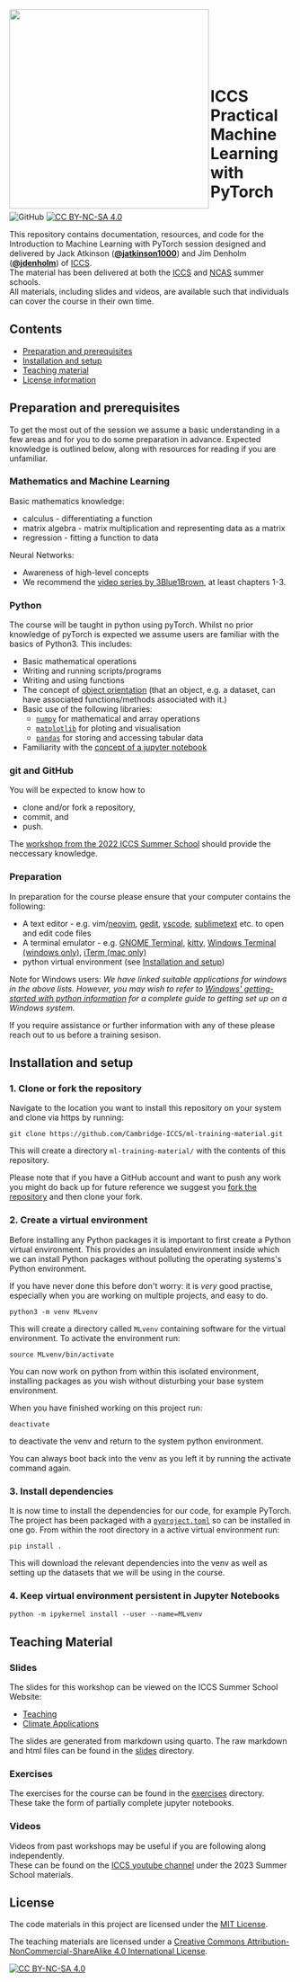 <img src="https://iccs.cam.ac.uk/sites/iccs.cam.ac.uk/files/logo2_1.png"  width="355" align="left">

<br><br><br><br><br>

# ICCS Practical Machine Learning with PyTorch

![GitHub](https://img.shields.io/github/license/Cambridge-ICCS/ml-training-material)
[![CC BY-NC-SA 4.0][cc-by-nc-sa-shield]][cc-by-nc-sa]

This repository contains documentation, resources, and code for the Introduction to
Machine Learning with PyTorch session designed and delivered by Jack Atkinson ([**@jatkinson1000**](https://github.com/jatkinson1000))
and Jim Denholm ([**@jdenholm**](https://github.com/jdenholm)) of [ICCS](https://github.com/Cambridge-ICCS).  
The material has been delivered at both the [ICCS](https://iccs.cam.ac.uk/events/iccs-summer-school-2023) 
and [NCAS](https://ncas.ac.uk/study-with-us/climate-modelling-summer-school/) summer schools.  
All materials, including slides and videos, are available such that individuals can cover the course in their own time.


## Contents

- [Preparation and prerequisites](#preparation-and-prerequisites)
- [Installation and setup](#installation-and-setup)
- [Teaching material](#teaching-material)
- [License information](#license)


## Preparation and prerequisites

To get the most out of the session we assume a basic understanding in a few areas and 
for you to do some preparation in advance.
Expected knowledge is outlined below, along with resources for reading if you are unfamiliar.


### Mathematics and Machine Learning

Basic mathematics knowledge:
- calculus - differentiating a function
- matrix algebra - matrix multiplication and representing data as a matrix
- regression - fitting a function to data

Neural Networks:
- Awareness of high-level concepts 
- We recommend the [video series by 3Blue1Brown](https://www.3blue1brown.com/topics/neural-networks), at least chapters 1-3.

### Python
The course will be taught in python using pyTorch.
Whilst no prior knowledge of pyTorch is expected we assume users are familiar with the basics of Python3.
This includes:
- Basic mathematical operations
- Writing and running scripts/programs
- Writing and using functions
- The concept of [object orientation](https://eli5.gg/Object-oriented%20programming) (that an object, e.g. a dataset, can have associated functions/methods associated with it.)
- Basic use of the following libraries:
  - [`numpy`](https://numpy.org/) for mathematical and array operations
  - [`matplotlib`](https://matplotlib.org/) for ploting and visualisation
  - [`pandas`](https://pandas.pydata.org/docs/getting_started/index.html) for storing and accessing tabular data
- Familiarity with the [concept of a jupyter notebook](https://jupyter-notebook-beginner-guide.readthedocs.io/en/latest/index.html)

### git and GitHub
You will be expected to know how to
- clone and/or fork a repository,
- commit, and
- push.

The [workshop from the 2022 ICCS Summer School](https://www.youtube.com/watch?v=ZrwzK4CnJ3Q) 
should provide the neccessary knowledge.

### Preparation
In preparation for the course please ensure that your computer contains the following:
- A text editor - e.g. vim/[neovim](https://neovim.io/), [gedit](https://gedit.en.softonic.com/), [vscode](https://code.visualstudio.com/), [sublimetext](https://www.sublimetext.com/) etc. to open and edit code files
- A terminal emulator - e.g. [GNOME Terminal](https://help.gnome.org/users/gnome-terminal/stable/), [kitty](https://sw.kovidgoyal.net/kitty/), [Windows Terminal (windows only)](https://learn.microsoft.com/en-us/windows/terminal/), [iTerm (mac only)](https://iterm2.com/)
- python virtual environment (see [Installation and setup](#installation-and-setup))

Note for Windows users: _We have linked suitable applications for windows in the above lists.
However, you may wish to refer to [Windows' getting-started with python information](https://learn.microsoft.com/en-us/windows/python/beginners)
for a complete guide to getting set up on a Windows system._

If you require assistance or further information with any of these please reach out to
us before a training sesison.


## Installation and setup

### 1. Clone or fork the repository
Navigate to the location you want to install this repository on your system and clone
via https by running:
```
git clone https://github.com/Cambridge-ICCS/ml-training-material.git
```
This will create a directory `ml-training-material/` with the contents of this repository.

Please note that if you have a GitHub account and want to push any work you might do back
up for future reference we suggest you [fork the repository](https://github.com/Cambridge-ICCS/ml-training-material/fork) 
and then clone your fork.


### 2. Create a virtual environment
Before installing any Python packages it is important to first create a Python virtual environment.
This provides an insulated environment inside which we can install Python packages 
without polluting the operating systems's Python environment.

If you have never done this before don't worry: it is *very* good practise, especially 
when you are working on multiple projects, and easy to do.

```
python3 -m venv MLvenv
```
This will create a directory called `MLvenv` containing software for the virtual environment.
To activate the environment run:
```
source MLvenv/bin/activate
```
You can now work on python from within this isolated environment, installing packages
as you wish without disturbing your base system environment.

When you have finished working on this project run:
```
deactivate
```
to deactivate the venv and return to the system python environment.

You can always boot back into the venv as you left it by running the activate command again.


### 3. Install dependencies

It is now time to install the dependencies for our code, for example PyTorch.
The project has been packaged with a [`pyproject.toml`](pyproject.toml) so can be installed in one go.
From within the root directory in a active virtual environment run:
```
pip install .
```
This will download the relevant dependencies into the venv as well as setting up the datasets that we will be using in the course.

### 4. Keep virtual environment persistent in Jupyter Notebooks
```
python -m ipykernel install --user --name=MLvenv
```

## Teaching Material

### Slides
The slides for this workshop can be viewed on the ICCS Summer School Website:
  - [Teaching](https://cambridge-iccs.github.io/slides/ml-training/slides.html)
  - [Climate Applications](https://cambridge-iccs.github.io/slides/ml-training/applications.html)

The slides are generated from markdown using quarto.
The raw markdown and html files can be found in the [slides](slides/) directory.

### Exercises
The exercises for the course can be found in the [exercises](exercises/) directory.  
These take the form of partially complete jupyter notebooks.

### Videos
Videos from past workshops may be useful if you are following along independently.  
These can be found on the [ICCS youtube channel](https://www.youtube.com/@instituteofcomputingforcli3982) 
under the 2023 Summer School materials.


## License

The code materials in this project are licensed under the [MIT License](LICENSE).

The teaching materials are licensed under a
[Creative Commons Attribution-NonCommercial-ShareAlike 4.0 International License][cc-by-nc-sa].

[cc-by-nc-sa]: http://creativecommons.org/licenses/by-nc-sa/4.0/
[cc-by-nc-sa-image]: https://licensebuttons.net/l/by-nc-sa/4.0/88x31.png
[cc-by-nc-sa-shield]: https://img.shields.io/badge/License-CC%20BY--NC--SA%204.0-lightgrey.svg

[![CC BY-NC-SA 4.0][cc-by-nc-sa-image]][cc-by-nc-sa]
